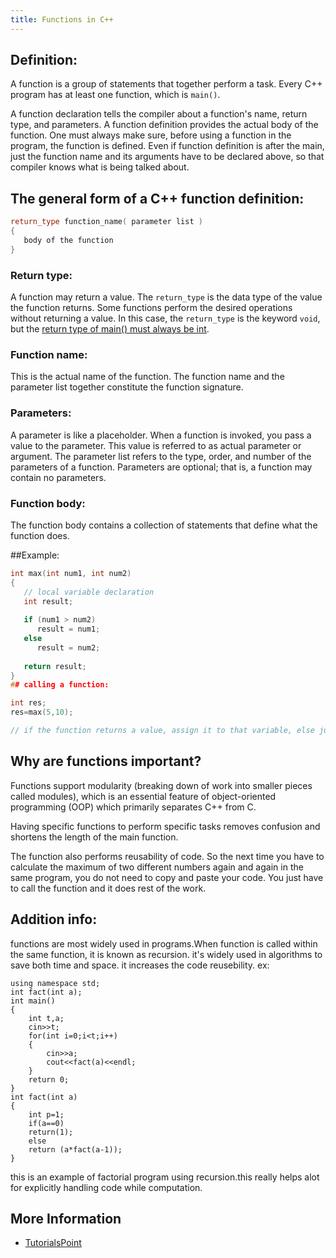 ```yaml
---
title: Functions in C++
---
```

## Definition:

A function is a group of statements that together perform a task. Every C++ program has at least one function, which is `main()`.

A function declaration tells the compiler about a function's name, return type, and parameters. A function definition provides the actual body of the function.
One must always make sure, before using a function in the program, the function is defined.
Even if function definition is after the main, just the function name and its arguments have to be declared above, so that compiler knows what is being talked about.

## The general form of a C++ function definition:

```cpp
return_type function_name( parameter list )
{
   body of the function
}
```

### Return type:
A function may return a value. The `return_type` is the data type of the value the function returns. Some functions perform the desired operations without returning a value. In this case, the `return_type` is the keyword `void`, but the [return type of main() must always be int](https://stackoverflow.com/a/4207223/).

### Function name:
This is the actual name of the function. The function name and the parameter list together constitute the function signature.

### Parameters:
A parameter is like a placeholder. When a function is invoked, you pass a value to the parameter. This value is referred to as actual parameter or argument. The parameter list refers to the type, order, and number of the parameters of a function. Parameters are optional; that is, a function may contain no parameters.

### Function body:
The function body contains a collection of statements that define what the function does.

##Example:

```cpp
int max(int num1, int num2)
{
   // local variable declaration
   int result;
 
   if (num1 > num2)
      result = num1;
   else
      result = num2;
 
   return result; 
}
## calling a function:

int res;
res=max(5,10);

// if the function returns a value, assign it to that variable, else just call it like function(arg1,arg2);
```

## Why are functions important?

Functions support modularity (breaking down of work into smaller pieces called modules), which is an essential feature of object-oriented programming (OOP) which primarily separates C++ from C.

Having specific functions to perform specific tasks removes confusion and shortens the length of the main function.

The function also performs reusability of code. So the next time you have to calculate the maximum of two different numbers again and again in the same program, you do not need to copy and paste your code. You just have to call the function and it does rest of the work.

## Addition info:
functions are most widely used in programs.When function is called within the same function, it is known as recursion.
it's widely used in algorithms to save both time and space. it increases the code reusebility.
ex:
```#include <iostream>
using namespace std;
int fact(int a);
int main()
{
    int t,a;
    cin>>t;
    for(int i=0;i<t;i++)
    {
        cin>>a;
        cout<<fact(a)<<endl;
    }
    return 0;
}
int fact(int a)
{
    int p=1;
    if(a==0)
    return(1);
    else
    return (a*fact(a-1));
}

```
this is an example of factorial program using recursion.this really helps alot for explicitly handling code while computation.

## More Information

* [TutorialsPoint](https://www.tutorialspoint.com/cplusplus/cpp_functions.htm)
